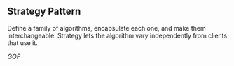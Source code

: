 ## Strategy Pattern ##

Define a family of algorithms, encapsulate each one, and make them interchangeable. Strategy lets the algorithm vary independently from clients that use it.

*GOF*